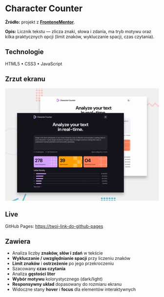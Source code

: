 # Character Counter

**Źródło:** projekt z **[FronteneMentor](https://www.frontendmentor.io/home)**.

**Opis:** Licznik tekstu — zlicza znaki, słowa i zdania, ma tryb motywu oraz kilka praktycznych opcji (limit znaków, wykluczanie spacji, czas czytania).

## Technologie
HTML5 • CSS3 • JavaScript

## Zrzut ekranu
![Zrzut ekranu](./assets/screenshots/preview.jpg)

## Live
GitHub Pages: [https://twoj-link-do-github-pages](https://marwoz01.github.io/character-counter )

## Zawiera
- Analiza liczby **znaków, słów i zdań** w tekście  
- **Wykluczanie / uwzględnianie spacji** przy liczeniu znaków  
- **Limit znaków** i **ostrzeżenie** po jego przekroczeniu  
- Szacowany **czas czytania**  
- Analiza **gęstości liter**  
- **Wybór motywu** kolorystycznego (dark/light)  
- **Responsywny układ** dopasowany do rozmiaru ekranu  
- Widoczne stany **hover** i **focus** dla elementów interaktywnych
